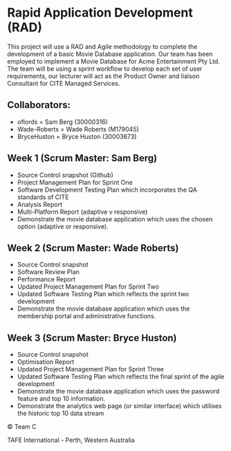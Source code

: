 # Rapid Application Development (RAD)

This project will use a RAD and Agile methodology to complete the development of a basic Movie
Database application. Our team has been employed to implement a Movie
Database for Acme Entertainment Pty Ltd. The team will be using a sprint workflow to develop each
set of user requirements, our lecturer will act as the Product Owner and liaison Consultant for CITE
Managed Services.

## Collaborators:
* oflords = Sam Berg (30000316)
* Wade-Roberts = Wade Roberts (M179045)
* BryceHuston = Bryce Huston (30003673)

## Week 1 (Scrum Master: Sam Berg)
* Source Control snapshot (Github)
* Project Management Plan for Sprint One
* Software Development Testing Plan which incorporates the QA standards of CITE
* Analysis Report
* Multi-Platform Report (adaptive v responsive)
* Demonstrate the movie database application which uses the chosen option (adaptive or responsive).

## Week 2 (Scrum Master: Wade Roberts)
* Source Control snapshot
* Software Review Plan
* Performance Report
* Updated Project Management Plan for Sprint Two
* Updated Software Testing Plan which reflects the sprint two development
* Demonstrate the movie database application which uses the membership portal and administrative functions.

## Week 3 (Scrum Master: Bryce Huston)
* Source Control snapshot
* Optimisation Report
* Updated Project Management Plan for Sprint Three
* Updated Software Testing Plan which reflects the final sprint of the agile development
* Demonstrate the movie database application which uses the password feature and top 10 information.
* Demonstrate the analytics web page (or similar interface) which utilises the historic top 10 data stream


© Team C

TAFE International - Perth, Western Australia 
